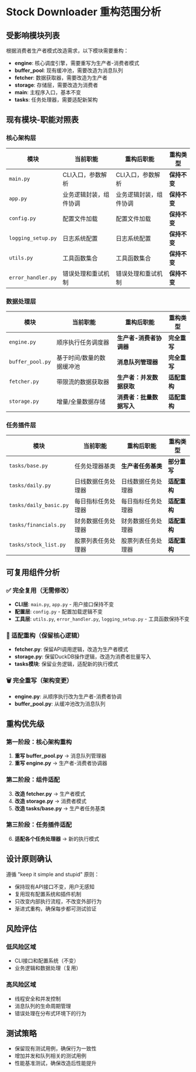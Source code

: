 # Stock Downloader 重构范围分析

## 受影响模块列表

根据消费者生产者模式改造需求，以下模块需要重构：

- **engine**: 核心调度引擎，需要重写为生产者-消费者模式
- **buffer_pool**: 现有缓冲池，需要改造为消息队列
- **fetcher**: 数据获取器，需要改造为生产者
- **storage**: 存储层，需要改造为消费者
- **main**: 主程序入口，基本不变
- **tasks**: 任务处理器，需要适配新架构

## 现有模块-职能对照表

### 核心架构层
| 模块 | 当前职能 | 重构后职能 | 重构类型 |
|------|----------|------------|----------|
| `main.py` | CLI入口，参数解析 | CLI入口，参数解析 | **保持不变** |
| `app.py` | 业务逻辑封装，组件协调 | 业务逻辑封装，组件协调 | **保持不变** |
| `config.py` | 配置文件加载 | 配置文件加载 | **保持不变** |
| `logging_setup.py` | 日志系统配置 | 日志系统配置 | **保持不变** |
| `utils.py` | 工具函数集合 | 工具函数集合 | **保持不变** |
| `error_handler.py` | 错误处理和重试机制 | 错误处理和重试机制 | **保持不变** |

### 数据处理层
| 模块 | 当前职能 | 重构后职能 | 重构类型 |
|------|----------|------------|----------|
| `engine.py` | 顺序执行任务调度器 | **生产者-消费者协调器** | **完全重写** |
| `buffer_pool.py` | 基于时间/数量的数据缓冲池 | **消息队列管理器** | **完全重写** |
| `fetcher.py` | 带限流的数据获取器 | **生产者：并发数据获取** | **适配重构** |
| `storage.py` | 增量/全量数据存储 | **消费者：批量数据写入** | **适配重构** |

### 任务插件层
| 模块 | 当前职能 | 重构后职能 | 重构类型 |
|------|----------|------------|----------|
| `tasks/base.py` | 任务处理器基类 | **生产者任务基类** | **部分重写** |
| `tasks/daily.py` | 日线数据任务处理器 | 日线数据任务处理器 | **适配重构** |
| `tasks/daily_basic.py` | 每日指标任务处理器 | 每日指标任务处理器 | **适配重构** |
| `tasks/financials.py` | 财务数据任务处理器 | 财务数据任务处理器 | **适配重构** |
| `tasks/stock_list.py` | 股票列表任务处理器 | 股票列表任务处理器 | **适配重构** |

## 可复用组件分析

### ✅ 完全复用（无需修改）
- **CLI层**: `main.py`, `app.py` - 用户接口保持不变
- **配置层**: `config.py` - 配置加载逻辑不变
- **工具层**: `utils.py`, `error_handler.py`, `logging_setup.py` - 工具函数保持不变

### 🔄 适配重构（保留核心逻辑）
- **fetcher.py**: 保留API调用逻辑，改造为生产者模式
- **storage.py**: 保留DuckDB操作逻辑，改造为消费者批量写入
- **tasks模块**: 保留业务逻辑，适配新的执行模式

### 🗑️ 完全重写（架构变更）
- **engine.py**: 从顺序执行改为生产者-消费者协调
- **buffer_pool.py**: 从缓冲池改为消息队列

## 重构优先级

### 第一阶段：核心架构重构
1. **重写 buffer_pool.py** → 消息队列管理器
2. **重写 engine.py** → 生产者-消费者协调器

### 第二阶段：组件适配
3. **改造 fetcher.py** → 生产者模式
4. **改造 storage.py** → 消费者模式
5. **改造 tasks/base.py** → 生产者任务基类

### 第三阶段：任务插件适配
6. **适配各个任务处理器** → 新的执行模式

## 设计原则确认

遵循 "keep it simple and stupid" 原则：
- 保持现有API接口不变，用户无感知
- 复用现有配置系统和插件机制
- 只改变内部执行流程，不改变外部行为
- 渐进式重构，确保每步都可测试验证

## 风险评估

### 低风险区域
- CLI接口和配置系统（不变）
- 业务逻辑和数据处理（复用）

### 高风险区域  
- 线程安全和并发控制
- 消息队列的生命周期管理
- 错误处理在分布式环境下的行为

## 测试策略

- 保留现有测试用例，确保行为一致性
- 增加并发和队列相关的测试用例
- 性能基准测试，确保改造后性能提升
